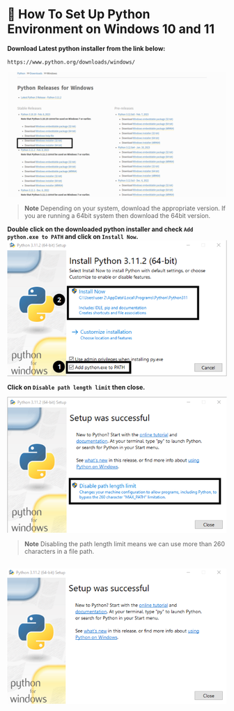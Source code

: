 # :rocket: How To Set Up Python Environment on Windows 10 and 11
**Download Latest python installer from the link below:**
```cmd
https://www.python.org/downloads/windows/
```
<img src="./screenshots/1.png"/>


> **Note**
> Depending on your system, download the appropriate version. If you are running a 64bit system then download the 64bit version.

**Double click on the downloaded python installer and check ```Add python.exe to PATH``` and click on ```Install Now```.** <br />
<img src="./screenshots/2.png"/>

**Click on ```Disable path length limit``` then close.** <br />

<img src="./screenshots/3.png"/>

> **Note**
> Disabling the path length limit means we can use more than 260 characters in a file path.

<br />

<img src="./screenshots/4.png"/>


